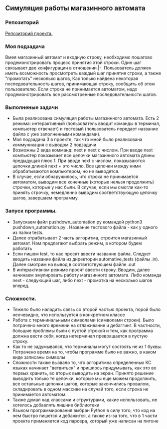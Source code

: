 ## Симуляция работы магазинного автомата

### Репозиторий
[Репозиторий проекта.](https://github.com/KuvaevM/pda_project)

### Моя подзадача
Bмея магазинный автомат и входную строку, необходимо пошагово продемонстрировать процесс принятия этой строки. Один шаг связывает две конфигурации в отношении |-. Пользователь должен иметь возможность просмотреть каждый шаг принятия строки, а также "промотать" несколько шагов, Как только найдена некоторая последовательность шагов, принимающая строку, сообщить об этом пользователю. Если строка не принимается автоматом, надо продемонстрировать все рассмотренные последовательности шагов.

### Выполненые задачи
* Была реализована симуляция работы магазинного автомата. Есть 2 режима: интерактивный (пользователь вводит команды в терминал, компьютер отвечает) и тестовый (пользователь передает название файла с уже заполненными командами).
* Моя подзадача 3 в проекте, так что мной было реализована коммуникация с выводом 2 подзадачи
* Возможны 2 вида комманд: next и next с числом. При вводе next компьютер показывает все цепочки магазинного автомата длины предыдущая плюс 1. При вводе next с числом, показываются цепочки длиной next + это число. Все цепочки между ними обрабатываются компьютером, но не выводятся.
* В случае, если обнаружилось, что строка не принимается автоматом, выводим все конечные (которые нельзя продолжить) строчки, которые у нас были. В случае, если мы смогли как-то принять строчку, немедленно выводим соответствующую цепочку шагов, завершаем программу.

### Запуск программы.
* Запускаем файл pushdown_automation.py командой python3 pushdown_automation.py <test>. Название тестового файла - как у одного из папки tests.
* Далее отрабатывает 2 часть алгоритма, строится магазинный автомат. Нам предлагают выбрать режим, в котором будем работать
* Если пишем test, то нас просят ввести название файла. Следует вводить название файла из директории automative_tests (файлы .in). Далее смотрим на вывод в соответствующем файле .out
* В интерактивном режиме просят ввести строку. Вводим, далее начинаем эмулировать работу магазинного автомата. Либо команда next - следующий шаг, либо next <number> - промотка на несколько шагов вперед.

### Сложности.
* Тяжело было наладить связь со второй частью проекта, порой было неочевидно, что используется в конкретном классе
* Работа с термнинальными символами (символами строки). Было потрачено много времени на отлаживание и дебаггинг. В частности, большие проблемы были с пустой строкой и тем, как программа должна вести себя, когда нетерминал превращается в пустую строку.
* Как то не задумывался, что терминалы могут состоять не из 1 буквы. Потрачено время на то, чтобы программе было не важно, в каком виде записаны символы
* Сложности также вызвало то, что алгоритмна определенных КС языках начинает "ветвиться" и пришлось придумывать, как это во первых хранить, во вторых выводить на экран. Принято решение выводить только те цепочки, которые мы еще можем продолжить, все остальные цепочки шагов, которые закончились провалом, складировать в одном массиве на случай того, если строка не принимается автоматом.
* Также думал над классами и структурами, какие использовать, не хотелось добавлять лишние библиотеки
* Языком программирования выбран Python в силу того, что код на нем быстро пишется и дебажится, а также из-за того, что в 1 части проекта применяется код парсера, который уже написан на питоне
